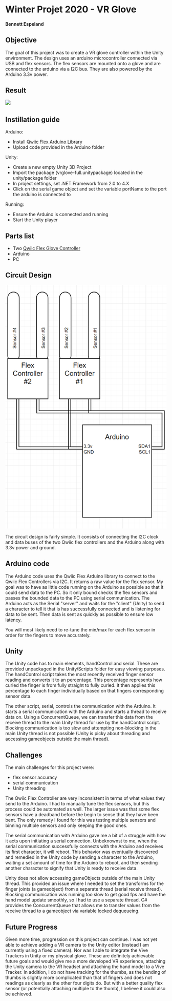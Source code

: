 
# Winter Projet 2020 - VR Glove
#### Bennett Espeland

## Objective

The goal of this project was to create a VR glove controller within the Unity environment.  The design uses an arduino microcontroller connected via USB and flex sensors.  The flex sensors are mounted onto a glove and are connected to the arduino via a I2C bus.  They are also powered by the Arduino 3.3v power.

## Result

[![](http://img.youtube.com/vi/ef_XSX4a4gE/0.jpg)](http://www.youtube.com/watch?v=ef_XSX4a4gE "")

## Instillation guide
Arduino:
- Install [Qwiic Flex Arduino Library](https://github.com/sparkfun/SparkFun_ADS1015_Arduino_Library)
- Upload code provided in the Arduino folder

Unity:
- Create a new empty Unity 3D Project
- Import the package (vrglove-full.unitypackage) located in the unity/package folder
- In project settings, set .NET Framework from 2.0 to 4.X
- Click on the serial game object and set the variable portName to the port the arduino is connected to


Running:
- Ensure the Arduino is connected and running
- Start the Unity player


## Parts list

- Two [Qwiic Flex Glove Controller](https://www.sparkfun.com/products/14666)
- Arduino
- PC

## Circuit Design

![Circuit Design](docs/circuit.PNG)

The circuit design is fairly simple.  It consists of connecting the I2C clock and data buses of the two Qwiic flex controllers and the Arduino along with 3.3v power and ground.

## Arduino code

The Arduino code uses the Qwiic Flex Arduino library to connect to the Qwiic Flex Controllers via I2C.  It returns a raw value for the flex sensor.  My goal was to have as little code running on the Arduino as possible so that it could send data to the PC.  So it only bound checks the flex sensors and passes the bounded data to the PC using serial communication. The Arduino acts as the Serial "server" and waits for the "client" (Unity) to send a character to tell it that is has successfully connected and is listening for data to be sent.  Then data is sent as quickly as possible to ensure low latency.

You will most likely need to re-tune the min/max for each flex sensor in order for the fingers to move accurately.

## Unity

The Unity code has to main elements, handControl and serial.  These are provided unpackaged in the Unity/Scripts folder for easy viewing purposes.  The handControl script takes the most recently received finger sensor reading and converts it to an percentage.  This percentage represents how curled the finger is from fully straight to fully curled.  It then applies this percentage to each finger individually based on that fingers corresponding sensor data.

The other script, serial, controls the communication with the Arduino.  It starts a serial communication with the Arduino and starts a thread to receive data on.  Using a ConcurrentQueue, we can transfer this data from the receive thread to the main Unity thread for use by the handControl script. Blocking communication is too slow and attempting non-blocking in the main Unity thread is not possible (Unity is picky about threading and accessing gameobjects outside the main thread).

## Challenges
The main challenges for this project were:
- flex sensor accuracy
- serial communication
- Unity threading

The Qwiic Flex Controller are very inconsistent in terms of what values they send to the Arduino.  I had to manually tune the flex sensors, but this process could be automated as well.  The larger issue was that some flex sensors have a deadband before the begin to sense that they have been bent.  The only remedy I found for this was testing multiple sensors and binning multiple sensors and only keeping the good ones.

The serial communication with Arduino gave me a bit of a struggle with how it acts upon initiating a serial connection.  Unbeknownst to me, when the serial communication successfully connects with the Arduino and receives its first character, it will reboot. This behavior was eventually discovered and remedied in the Unity code by sending a character to the Arduino, waiting a set amount of time for the Arduino to reboot, and then sending another character to signify that Unity is ready to receive data.

Unity does not allow accessing gameObjects outside of the main Unity thread.  This provided an issue where I needed to set the transforms for the finger joints (a gameobject) from a separate thread (serial receive thread).  Blocking communication was running too slow to get good fps and have the hand model update smoothly, so I had to use a separate thread.  C# provides the ConcurrentQueue that allows me to transfer values from the receive thread to a gameobject via variable locked dequeueing.

## Future Progress

Given more time, progression on this project can continue.  I was not yet able to achieve adding a VR camera to the Unity editor (instead I am currently using a fixed camera).  Nor was I able to integrate the Vive Trackers in Unity or my physical glove. These are definitely achievable future goals and would give me a more developed VR experience, attaching the Unity camera to the VR headset and attaching the hand model to a Vive Tracker.  In addition, I do not have tracking for the thumbs, as the bending of thumbs is slightly more complicated than that of fingers and does not readings as clearly as the other four digits do.  But with a better quality flex sensor (or potentially attaching multiple to the thumb), I believe it could also be achieved.
